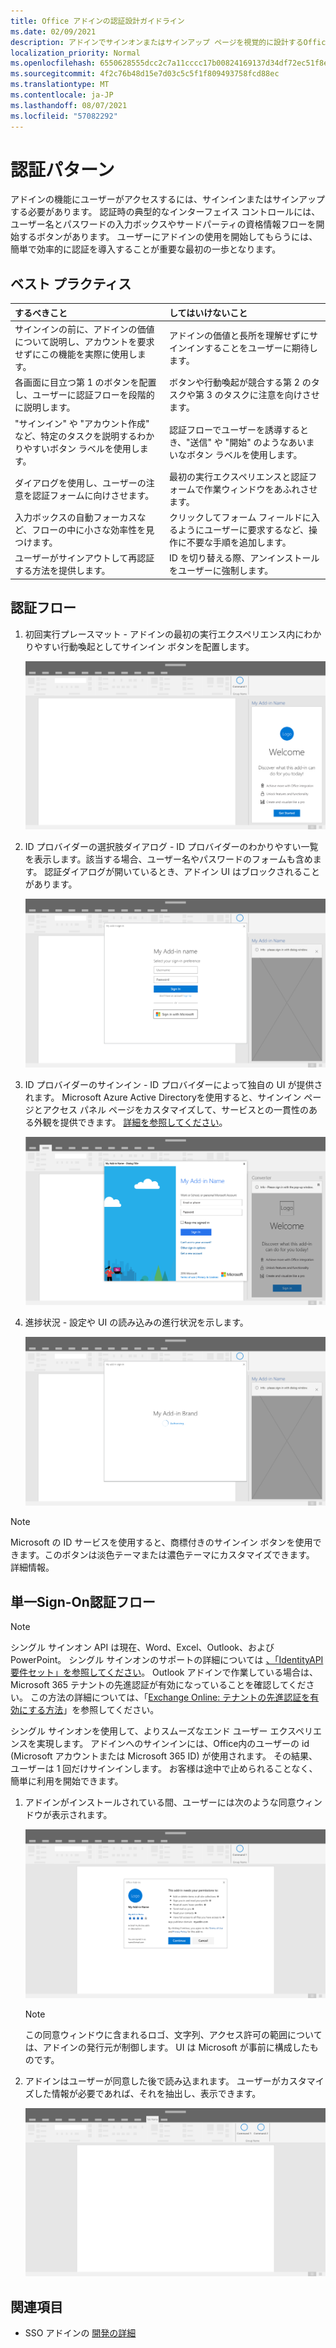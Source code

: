 ```yaml
---
title: Office アドインの認証設計ガイドライン
ms.date: 02/09/2021
description: アドインでサインオンまたはサインアップ ページを視覚的に設計するOffice説明します。
localization_priority: Normal
ms.openlocfilehash: 6550628555dcc2c7a11cccc17b00824169137d34df72ec51f8e0962f56c9a54e
ms.sourcegitcommit: 4f2c76b48d15e7d03c5c5f1f809493758fcd88ec
ms.translationtype: MT
ms.contentlocale: ja-JP
ms.lasthandoff: 08/07/2021
ms.locfileid: "57082292"
---
```

# <a name="authentication-patterns"></a>認証パターン

アドインの機能にユーザーがアクセスするには、サインインまたはサインアップする必要があります。 認証時の典型的なインターフェイス コントロールには、ユーザー名とパスワードの入力ボックスやサードパーティの資格情報フローを開始するボタンがあります。 ユーザーにアドインの使用を開始してもらうには、簡単で効率的に認証を導入することが重要な最初の一歩となります。

## <a name="best-practices"></a>ベスト プラクティス

|するべきこと|してはいけないこと|
|:----|:----|
|サインインの前に、アドインの価値について説明し、アカウントを要求せずにこの機能を実際に使用します。 |アドインの価値と長所を理解せずにサインインすることをユーザーに期待します。|
|各画面に目立つ第 1 のボタンを配置し、ユーザーに認証フローを段階的に説明します。 |ボタンや行動喚起が競合する第 2 のタスクや第 3 のタスクに注意を向けさせます。|
|"サインイン" や "アカウント作成" など、特定のタスクを説明するわかりやすいボタン ラベルを使用します。 |認証フローでユーザーを誘導するとき、"送信" や "開始" のようなあいまいなボタン ラベルを使用します。|
|ダイアログを使用し、ユーザーの注意を認証フォームに向けさせます。 |最初の実行エクスペリエンスと認証フォームで作業ウィンドウをあふれさせます。|
|入力ボックスの自動フォーカスなど、フローの中に小さな効率性を見つけます。 |クリックしてフォーム フィールドに入るようにユーザーに要求するなど、操作に不要な手順を追加します。|
|ユーザーがサインアウトして再認証する方法を提供します。 |ID を切り替える際、アンインストールをユーザーに強制します。|

## <a name="authentication-flow"></a>認証フロー

1. 初回実行プレースマット - アドインの最初の実行エクスペリエンス内にわかりやすい行動喚起としてサインイン ボタンを配置します。

    ![アプリケーション内のアドイン作業ウィンドウを示すOfficeします。](../images/add-in-fre-value-placemat.png)

1. ID プロバイダーの選択肢ダイアログ - ID プロバイダーのわかりやすい一覧を表示します。該当する場合、ユーザー名やパスワードのフォームも含めます。 認証ダイアログが開いているとき、アドイン UI はブロックされることがあります。

    ![アプリケーション内の [ID プロバイダーの選択肢] ダイアログをOfficeします。](../images/add-in-auth-choices-dialog.png)

1. ID プロバイダーのサインイン - ID プロバイダーによって独自の UI が提供されます。 Microsoft Azure Active Directoryを使用すると、サインイン ページとアクセス パネル ページをカスタマイズして、サービスとの一貫性のある外観を提供できます。 [詳細を参照してください](/azure/active-directory/fundamentals/customize-branding)。

    ![アプリ内の ID プロバイダー サインイン ダイアログを示すOfficeします。](../images/add-in-auth-identity-sign-in.png)

1. 進捗状況 - 設定や UI の読み込みの進行状況を示します。

    ![アプリケーション内の進行状況インジケーターを含むダイアログをOfficeスクリーンショット。](../images/add-in-auth-modal-interstitial.png)

> [!NOTE]
> Microsoft の ID サービスを使用すると、商標付きのサインイン ボタンを使用できます。このボタンは淡色テーマまたは濃色テーマにカスタマイズできます。 詳細情報。

## <a name="single-sign-on-authentication-flow"></a>単一Sign-On認証フロー

> [!NOTE]
> シングル サインオン API は現在、Word、Excel、Outlook、およびPowerPoint。 シングル サインオンのサポートの詳細については [、「IdentityAPI 要件セット」を参照してください](../reference/requirement-sets/identity-api-requirement-sets.md)。 Outlook アドインで作業している場合は、Microsoft 365 テナントの先進認証が有効になっていることを確認してください。 この方法の詳細については、「[Exchange Online: テナントの先進認証を有効にする方法](https://social.technet.microsoft.com/wiki/contents/articles/32711.exchange-online-how-to-enable-your-tenant-for-modern-authentication.aspx)」を参照してください。

シングル サインオンを使用して、よりスムーズなエンド ユーザー エクスペリエンスを実現します。 アドインへのサインインには、Office内のユーザーの id (Microsoft アカウントまたは Microsoft 365 ID) が使用されます。 その結果、ユーザーは 1 回だけサインインします。 お客様は途中で止められることなく、簡単に利用を開始できます。

1. アドインがインストールされている間、ユーザーには次のような同意ウィンドウが表示されます。

    ![アドインがインストールされているOfficeアプリケーションの同意ウィンドウを示すスクリーンショット。](../images/add-in-auth-SSO-consent-dialog.png)

    > [!NOTE]
    > この同意ウィンドウに含まれるロゴ、文字列、アクセス許可の範囲については、アドインの発行元が制御します。 UI は Microsoft が事前に構成したものです。

1. アドインはユーザーが同意した後で読み込まれます。 ユーザーがカスタマイズした情報が必要であれば、それを抽出し、表示できます。

    ![リボンに表示Officeボタンが表示されたアプリケーションのスクリーンショット。](../images/add-in-ribbon.png)

## <a name="see-also"></a>関連項目

- SSO アドインの [開発の詳細](../develop/sso-in-office-add-ins.md)
